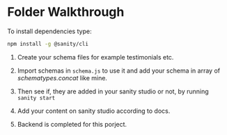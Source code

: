 # Folder Walkthrough

To install dependencies type:

```sh
npm install -g @sanity/cli
```

1. Create your schema files for example testimonials etc.

2. Import schemas in `schema.js` to use it and add your schema in array of _schematypes.concat_ like mine.

3. Then see if, they are added in your sanity studio or not, by running `sanity start`

4. Add your content on sanity studio according to docs.

5. Backend is completed for this porject.
